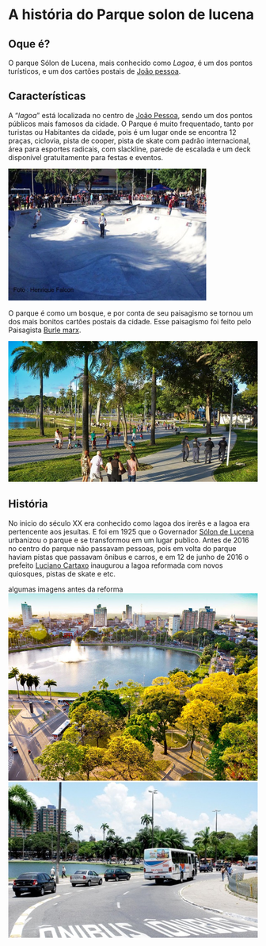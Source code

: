 # A história do Parque solon de lucena

## Oque é?

O parque Sólon de Lucena, mais conhecido como *Lagoa*, é um dos pontos turísticos, e um dos cartões postais de [João pessoa](https://pt.m.wikipedia.org/wiki/Jo%C3%A3o_Pessoa). 

## Características

 A “*lagoa*” está localizada no centro de [João Pessoa](https://pt.m.wikipedia.org/wiki/Jo%C3%A3o_Pessoa), sendo um dos pontos públicos mais famosos da cidade. O Parque é muito frequentado, tanto por turistas ou Habitantes da cidade, pois é um lugar onde se encontra 12 praças, ciclovia, pista de cooper, pista de skate com padrão internacional, área para esportes radicais, com slackline, parede de escalada e um deck disponível gratuitamente para festas e eventos. 

<img src="./imagens/skate.jpg" alt="skate" width="400"/>

O parque é como um bosque, e por conta de seu paisagismo se tornou um dos mais bonitos cartões postais da cidade. Esse paisagismo foi feito pelo Paisagista [Burle marx](https://pt.m.wikipedia.org/wiki/Roberto_Burle_Marx). 

![atual](/imagens/atual.jpg)

## História

No inicio do século XX era conhecido como lagoa dos irerês e a lagoa era pertencente aos jesuítas. E foi em 1925 que o Governador [Sólon de Lucena](https://pt.m.wikipedia.org/wiki/S%C3%B3lon_de_Lucena) urbanizou o parque e se transformou em um lugar publico. Antes de 2016 no centro do parque não passavam pessoas, pois em volta do parque haviam pistas que passavam ônibus e carros, e em 12 de junho de 2016 o prefeito [Luciano Cartaxo](https://pt.m.wikipedia.org/wiki/Luciano_Cartaxo) inaugurou a lagoa reformada com novos quiosques, pistas de skate e etc.

algumas imagens antes da reforma
![antes](/imagens/antes.jpg)
![antes2](/imagens/antes2.jpg)